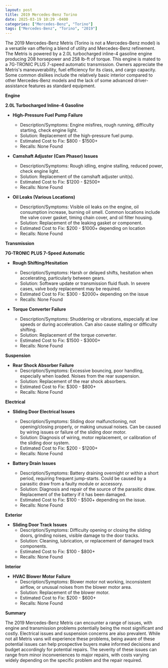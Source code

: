 ```yaml
---
layout: post
title: 2019 Mercedes-Benz Torino
date: 2025-03-19 10:29 -0400
categories: ["Mercedes-Benz", "Torino"]
tags: ["Mercedes-Benz", "Torino", "2019"]
---
```

The 2019 Mercedes-Benz Metris (Torino is not a Mercedes-Benz model) is a versatile van offering a blend of utility and Mercedes-Benz refinement. The Metris is powered by a 2.0L turbocharged inline-4 gasoline engine producing 208 horsepower and 258 lb-ft of torque. This engine is mated to a 7G-TRONIC PLUS 7-speed automatic transmission. Owners appreciate the Metris's maneuverability, fuel efficiency for its class, and cargo capacity. Some common dislikes include the relatively basic interior compared to other Mercedes-Benz models and the lack of some advanced driver-assistance features as standard equipment.

**Engine**

**2.0L Turbocharged Inline-4 Gasoline**

*   **High-Pressure Fuel Pump Failure**
    *   Description/Symptoms: Engine misfires, rough running, difficulty starting, check engine light.
    *   Solution: Replacement of the high-pressure fuel pump.
    *   Estimated Cost to Fix: $800 - $1500+
    *   Recalls: None Found

*   **Camshaft Adjuster (Cam Phaser) Issues**
    *   Description/Symptoms: Rough idling, engine stalling, reduced power, check engine light.
    *   Solution: Replacement of the camshaft adjuster unit(s).
    *   Estimated Cost to Fix: $1200 - $2500+
    *   Recalls: None Found

*   **Oil Leaks (Various Locations)**
    *   Description/Symptoms: Visible oil leaks on the engine, oil consumption increase, burning oil smell. Common locations include the valve cover gasket, timing chain cover, and oil filter housing.
    *   Solution: Replacement of the leaking gasket or component.
    *   Estimated Cost to Fix: $200 - $1000+ depending on location
    *   Recalls: None Found

**Transmission**

**7G-TRONIC PLUS 7-Speed Automatic**

*   **Rough Shifting/Hesitation**
    *   Description/Symptoms: Harsh or delayed shifts, hesitation when accelerating, particularly between gears.
    *   Solution: Software update or transmission fluid flush. In severe cases, valve body replacement may be required.
    *   Estimated Cost to Fix: $300 - $2000+ depending on the issue
    *   Recalls: None Found

*   **Torque Converter Failure**
    *   Description/Symptoms: Shuddering or vibrations, especially at low speeds or during acceleration. Can also cause stalling or difficulty shifting.
    *   Solution: Replacement of the torque converter.
    *   Estimated Cost to Fix: $1500 - $3000+
    *   Recalls: None Found

**Suspension**

*   **Rear Shock Absorber Failure**
    *   Description/Symptoms: Excessive bouncing, poor handling, especially when loaded. Noises from the rear suspension.
    *   Solution: Replacement of the rear shock absorbers.
    *   Estimated Cost to Fix: $300 - $800+
    *   Recalls: None Found

**Electrical**

*   **Sliding Door Electrical Issues**
    *   Description/Symptoms: Sliding door malfunctioning, not opening/closing properly, or making unusual noises. Can be caused by wiring issues or failure of the sliding door motor.
    *   Solution: Diagnosis of wiring, motor replacement, or calibration of the sliding door system.
    *   Estimated Cost to Fix: $200 - $1200+
    *   Recalls: None Found

*   **Battery Drain Issues**
    *   Description/Symptoms: Battery draining overnight or within a short period, requiring frequent jump-starts. Could be caused by a parasitic draw from a faulty module or accessory.
    *   Solution: Diagnosis and repair of the source of the parasitic draw. Replacement of the battery if it has been damaged.
    *   Estimated Cost to Fix: $100 - $500+ depending on the issue.
    *   Recalls: None Found

**Exterior**

*   **Sliding Door Track Issues**
    *   Description/Symptoms: Difficulty opening or closing the sliding doors, grinding noises, visible damage to the door tracks.
    *   Solution: Cleaning, lubrication, or replacement of damaged track components.
    *   Estimated Cost to Fix: $100 - $800+
    *   Recalls: None Found

**Interior**

*   **HVAC Blower Motor Failure**
    *   Description/Symptoms: Blower motor not working, inconsistent airflow, or unusual noises from the blower motor area.
    *   Solution: Replacement of the blower motor.
    *   Estimated Cost to Fix: $200 - $600+
    *   Recalls: None Found

**Summary**

The 2019 Mercedes-Benz Metris can encounter a range of issues, with engine and transmission problems potentially being the most significant and costly. Electrical issues and suspension concerns are also prevalent. While not all Metris vans will experience these problems, being aware of these potential issues can help prospective buyers make informed decisions and budget accordingly for potential repairs. The severity of these issues can range from minor inconveniences to major repairs, with costs varying widely depending on the specific problem and the repair required.

